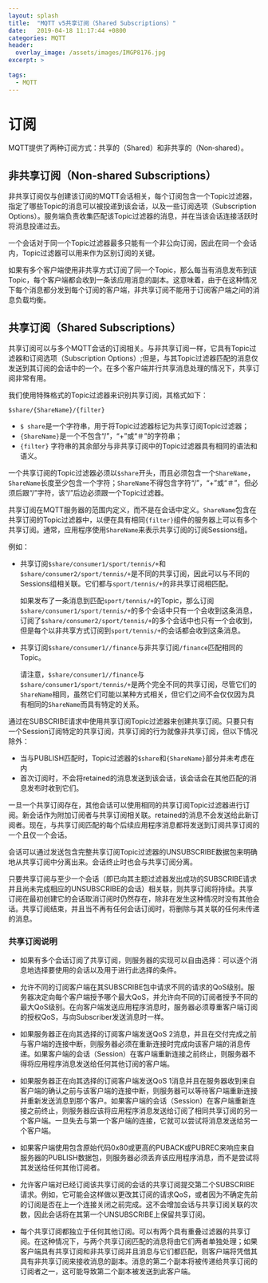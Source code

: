 ```yaml
---
layout: splash
title:  "MQTT v5共享订阅（Shared Subscriptions）"
date:   2019-04-18 11:17:44 +0800
categories: MQTT
header:
  overlay_image: /assets/images/IMGP8176.jpg
excerpt: >
     
tags: 
  - MQTT
---
```

# 订阅
MQTT提供了两种订阅方式：共享的（Shared）和非共享的（Non‑shared）。

## 非共享订阅（Non‑shared Subscriptions）

非共享订阅仅与创建该订阅的MQTT会话相关，每个订阅包含一个Topic过滤器，指定了哪些Topic的消息可以被投递到该会话，以及一些订阅选项（Subscription Options）。服务端负责收集匹配该Topic过滤器的消息，并在当该会话连接活跃时将消息投递过去。

一个会话对于同一个Topic过滤器最多只能有一个非公向订阅，因此在同一个会话内，Topic过滤器可以用来作为区别订阅的关键。

如果有多个客户端使用非共享方式订阅了同一个Topic，那么每当有消息发布到该Topic，每个客户端都会收到一条该应用消息的副本。这意味着，由于在这种情况下每个消息都分发到每个订阅的客户端，非共享订阅不能用于订阅客户端之间的消息负载均衡。

## 共享订阅（Shared Subscriptions）

共享订阅可以与多个MQTT会话的订阅相关。与非共享订阅一样，它具有Topic过滤器和订阅选项（Subscription Options）;但是，与其Topic过滤器匹配的消息仅发送到其订阅的会话中的一个。在多个客户端并行共享消息处理的情况下，共享订阅非常有用。

我们使用特殊格式的Topic过滤器来识别共享订阅，其格式如下：

```
$share/{ShareName}/{filter}
```

* `$ share`是一个字符串，用于将Topic过滤器标记为共享订阅Topic过滤器；
* `{ShareName}`是一个不包含“/”，“+”或“＃”的字符串；
* `{filter}` 字符串的其余部分与非共享订阅中的Topic过滤器具有相同的语法和语义。

一个共享订阅的Topic过滤器必须以`$share`开头，而且必须包含一个`ShareName`，`ShareName`长度至少包含一个字符；`ShareName`不得包含字符“/”，“+”或“＃”，但必须后跟“/”字符，该“/”后边必须跟一个Topic过滤器。


共享订阅在MQTT服务器的范围内定义，而不是在会话中定义。`ShareName`包含在共享订阅的Topic过滤器中，以便在具有相同`{filter}`组件的服务器上可以有多个共享订阅。通常，应用程序使用`ShareName`来表示共享订阅的订阅Sessions组。

例如：

* 共享订阅`$share/consumer1/sport/tennis/+`和`$share/consumer2/sport/tennis/+`是不同的共享订阅，因此可以与不同的Sessions组相关联。它们都与`sport/tennis/+`的非共享订阅相匹配。

    如果发布了一条消息到匹配`sport/tennis/+`的Topic，那么订阅`$share/consumer1/sport/tennis/+`的多个会话中只有一个会收到这条消息，订阅了`$share/consumer2/sport/tennis/+`的多个会话中也只有一个会收到，但是每个以非共享方式订阅到`sport/tennis/+`的会话都会收到这条消息。

* 共享订阅`$share/consumer1//finance`与非共享订阅`/finance`匹配相同的Topic。

    请注意，`$share/consumer1//finance`与`$share/consumer1/sport/tennis/+`是两个完全不同的共享订阅，尽管它们的`ShareName`相同，虽然它们可能以某种方式相关，但它们之间不会仅仅因为具有相同的`ShareName`而具有特定的关系。



通过在SUBSCRIBE请求中使用共享订阅Topic过滤器来创建共享订阅。只要只有一个Session订阅特定的共享订阅，共享订阅的行为就像非共享订阅，但以下情况除外：

* 当与PUBLISH匹配时，Topic过滤器的`$share`和`{ShareName}`部分并未考虑在内
* 首次订阅时，不会将retained的消息发送到该会话，该会话会在其他匹配的消息发布时收到它们。

一旦一个共享订阅存在，其他会话可以使用相同的共享订阅Topic过滤器进行订阅。新会话作为附加订阅者与共享订阅相关联。retained的消息不会发送给此新订阅者。现在，与共享订阅匹配的每个后续应用程序消息都将发送到订阅共享订阅的一个且仅一个会话。

会话可以通过发送包含完整共享订阅Topic过滤器的UNSUBSCRIBE数据包来明确地从共享订阅中分离出来。会话终止时也会与共享订阅分离。

只要共享订阅与至少一个会话（即已向其主题过滤器发出成功的SUBSCRIBE请求并且尚未完成相应的UNSUBSCRIBE的会话）相关联，则共享订阅将持续。共享订阅在最初创建它的会话取消订阅时仍然存在，除非在发生这种情况时没有其他会话。共享订阅结束，并且当不再有任何会话订阅时，将删除与其关联的任何未传递的消息。


### 共享订阅说明
* 如果有多个会话订阅了共享订阅，则服务器的实现可以自由选择：可以逐个消息地选择要使用的会话以及用于进行此选择的条件。

* 允许不同的订阅客户端在其SUBSCRIBE包中请求不同的请求的QoS级别。服务器决定向每个客户端授予哪个最大QoS，并允许向不同的订阅者授予不同的最大QoS级别。在向客户端发送应用程序消息时，服务器必须尊重客户端订阅的授权QoS，与向Subscriber发送消息时一样。

* 如果服务器正在向其选择的订阅客户端发送QoS 2消息，并且在交付完成之前与客户端的连接中断，则服务器必须在重新连接时完成向该客户端的消息传递。如果客户端的会话（Session）在客户端重新连接之前终止，则服务器不得将应用程序消息发送给任何其他订阅的客户端。

* 如果服务器正在向其选择的订阅客户端发送QoS 1消息并且在服务器收到来自客户端的确认之前与该客户端的连接中断，则服务器可以等待客户端重新连接并重新发送消息到那个客户。如果客户端的会话（Session）在客户端重新连接之前终止，则服务器应该将应用程序消息发送给订阅了相同共享订阅的另一个客户端。一旦失去与第一个客户端的连接，它就可以尝试将消息发送给另一个客户端。

* 如果客户端使用包含原始代码0x80或更高的PUBACK或PUBREC来响应来自服务器的PUBLISH数据包，则服务器必须丢弃该应用程序消息，而不是尝试将其发送给任何其他订阅者。

* 允许客户端对已经订阅该共享订阅的会话的共享订阅提交第二个SUBSCRIBE请求。例如，它可能会这样做以更改其订阅的请求QoS，或者因为不确定先前的订阅是否在上一个连接关闭之前完成。这不会增加会话与共享订阅关联的次数，因此会话将在其第一个UNSUBSCRIBE上保留共享订阅。

* 每个共享订阅都独立于任何其他订阅。可以有两个具有重叠过滤器的共享订阅。在这种情况下，与两个共享订阅匹配的消息将由它们两者单独处理；如果客户端具有共享订阅和非共享订阅并且消息与它们都匹配，则客户端将凭借其具有非共享订阅来接收消息的副本。消息的第二个副本将被传递给共享订阅的订阅者之一，这可能导致第二个副本被发送到此客户端。








